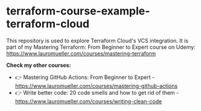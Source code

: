 # terraform-course-example-terraform-cloud
This repository is used to explore Terraform Cloud's VCS integration. It is part of my Mastering Terraform: From Beginner to Expert course on Udemy: https://www.lauromueller.com/courses/mastering-terraform

**Check my other courses:** 

- 👉 Mastering GitHub Actions: From Beginner to Expert - https://www.lauromueller.com/courses/mastering-github-actions
- 👉 Write better code: 20 code smells and how to get rid of them -  https://www.lauromueller.com/courses/writing-clean-code
